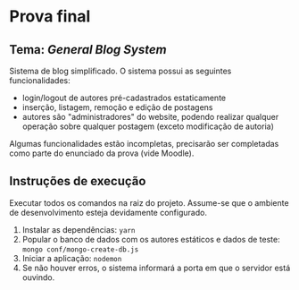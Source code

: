 # Prova final

## Tema: *General Blog System*

Sistema de blog simplificado. O sistema possui as seguintes funcionalidades:

* login/logout de autores pré-cadastrados estaticamente
* inserção, listagem, remoção e edição de postagens
* autores são "administradores" do website, podendo realizar qualquer operação sobre qualquer postagem (exceto modificação de autoria)

Algumas funcionalidades estão incompletas, precisarão ser completadas como parte do enunciado da prova (vide Moodle).

## Instruções de execução

Executar todos os comandos na raiz do projeto. Assume-se que o ambiente de desenvolvimento esteja devidamente configurado.

1. Instalar as dependências: `yarn`
1. Popular o banco de dados com os autores estáticos e dados de teste: `mongo conf/mongo-create-db.js`
1. Iniciar a aplicação: `nodemon`
1. Se não houver erros, o sistema informará a porta em que o servidor está ouvindo.